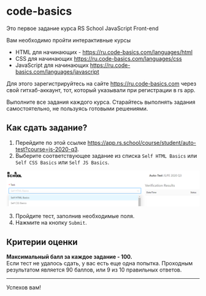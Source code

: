 # code-basics

Это первое задание курса RS School JavaScript Front-end

Вам необходимо пройти интерактивные курсы 
- HTML для начинающих - https://ru.code-basics.com/languages/html
- CSS для начинающих https://ru.code-basics.com/languages/css
- JavaScript для начинающих https://ru.code-basics.com/languages/javascript

Для этого зарегистрируйтесь на сайте https://ru.code-basics.com через свой гитхаб-аккаунт, тот, который указывали при регистрации в rs app.

Выполните все задания каждого курса. Старайтесь выполнять задания самостоятельно, не пользуясь готовыми решениями.

## Как сдать задание?

1. Перейдите по этой ссылке https://app.rs.school/course/student/auto-test?course=js-2020-q3.
2. Выберите соответствующее задание из списка `Self HTML Basics` или `Self CSS Basics` или `Self JS Basics`.

![app-rsshool-submit](./images/auto-test.png)

3. Пройдите тест, заполнив необходимые поля.
4. Нажмите на кнопку `Submit`.

## Критерии оценки

**Максимальный балл за каждое задание - 100.**  
Если тест не удалось сдать, у вас есть еще одна попытка. Проходным результатом является 90 баллов, или 9 из 10 правильных ответов.

____

Успехов вам!
